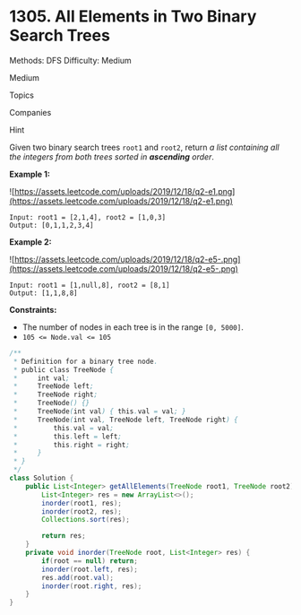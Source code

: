 # 1305. All Elements in Two Binary Search Trees

Methods: DFS
Difficulty: Medium

Medium

Topics

Companies

Hint

Given two binary search trees `root1` and `root2`, return *a list containing all the integers from both trees sorted in **ascending** order*.

**Example 1:**

![https://assets.leetcode.com/uploads/2019/12/18/q2-e1.png](https://assets.leetcode.com/uploads/2019/12/18/q2-e1.png)

```
Input: root1 = [2,1,4], root2 = [1,0,3]
Output: [0,1,1,2,3,4]

```

**Example 2:**

![https://assets.leetcode.com/uploads/2019/12/18/q2-e5-.png](https://assets.leetcode.com/uploads/2019/12/18/q2-e5-.png)

```
Input: root1 = [1,null,8], root2 = [8,1]
Output: [1,1,8,8]

```

**Constraints:**

- The number of nodes in each tree is in the range `[0, 5000]`.
- `105 <= Node.val <= 105`

```java
/**
 * Definition for a binary tree node.
 * public class TreeNode {
 *     int val;
 *     TreeNode left;
 *     TreeNode right;
 *     TreeNode() {}
 *     TreeNode(int val) { this.val = val; }
 *     TreeNode(int val, TreeNode left, TreeNode right) {
 *         this.val = val;
 *         this.left = left;
 *         this.right = right;
 *     }
 * }
 */
class Solution {
    public List<Integer> getAllElements(TreeNode root1, TreeNode root2) {
        List<Integer> res = new ArrayList<>();
        inorder(root1, res);
        inorder(root2, res);
        Collections.sort(res);

        return res;
    }
    private void inorder(TreeNode root, List<Integer> res) {
        if(root == null) return;
        inorder(root.left, res);
        res.add(root.val);
        inorder(root.right, res);
    }
}
```